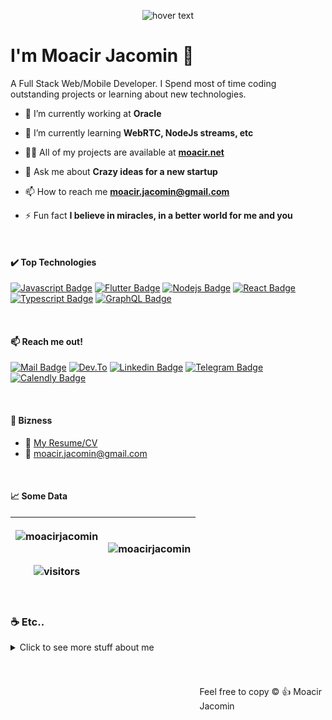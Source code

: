 
<p align="center"> <img src="https://www.moacir.net/deep.gif" title="hover text"> </p>

# I'm Moacir Jacomin :metal:

A Full Stack Web/Mobile Developer. I Spend most of time coding outstanding projects or learning about new technologies.

- 🔭 I’m currently working at **Oracle**

- 🌱 I’m currently learning **WebRTC, NodeJs streams, etc**

- 👨‍💻 All of my projects are available at **[moacir.net](https://www.moacir.net)**

- 💬 Ask me about **Crazy ideas for a new startup**

- 📫 How to reach me **moacir.jacomin@gmail.com**

- ⚡ Fun fact **I believe in miracles, in a better world for me and you**

<br />

#### :heavy_check_mark: Top Technologies
[![Javascript Badge](https://img.shields.io/badge/-Javascript-F0DB4F?style=for-the-badge&labelColor=black&logo=javascript&logoColor=F0DB4F)](#) 
[![Flutter Badge](https://img.shields.io/badge/-Flutter-007acc?style=for-the-badge&labelColor=black&logo=flutter&logoColor=007acc)](#)
[![Nodejs Badge](https://img.shields.io/badge/-Nodejs-3C873A?style=for-the-badge&labelColor=black&logo=node.js&logoColor=3C873A)](#) 
[![React Badge](https://img.shields.io/badge/-React-61DBFB?style=for-the-badge&labelColor=black&logo=react&logoColor=61DBFB)](#) 
[![Typescript Badge](https://img.shields.io/badge/-Typescript-007acc?style=for-the-badge&labelColor=black&logo=typescript&logoColor=007acc)](#) 
[![GraphQL Badge](https://img.shields.io/badge/-GraphQl-e535ab?style=for-the-badge&labelColor=black&logo=node.js&logoColor=e535ab)](#)


<br /> 

#### :mailbox: Reach me out!

[![Mail Badge](https://img.shields.io/badge/-moacir.jacomin-c0392b?style=flat&labelColor=c0392b&logo=gmail&logoColor=white)](mailto:moacir.jacomin@gmail.com)
[![Dev.To](https://img.shields.io/badge/moacirjacomin-000000?style=flat&labelColor=000000&logo=dev.to&logoColor=white&link=https://dev.to/moacirjacomin)](https://dev.to/moacirjacomin) 
[![Linkedin Badge](https://img.shields.io/badge/-moacirjacomin-0e76a8?style=flat&labelColor=0e76a8&logo=linkedin&logoColor=white)](https://www.linkedin.com/in/moacir-jacomin-865aa824/) 
[![Telegram Badge](https://img.shields.io/badge/-Telegram.Moacir-2CA5E0?style=flat&labelColor=2CA5E0&logo=telegram&logoColor=white)](https://t.me/moacirjacomin) 
[![Calendly Badge](https://img.shields.io/badge/-LetsTalk-F0DB4F?style=flat&labelColor=F0DB4F&logo=messenger&logoColor=white)](https://calendly.com/moacirjacomin/talk) 
 

<br /> 

#### :briefcase: Bizness
- :paperclip: [My Resume/CV](http://moacir.net/me/resume/)
- :email: moacir.jacomin@gmail.com

<br /> 

#### :chart_with_upwards_trend: Some Data

| <p align="left"><img align="center" src="https://github-readme-stats.vercel.app/api/top-langs/?username=moacirjacomin&layout=compact&hide=html" alt="moacirjacomin" /></p><br /> ![visitors](https://visitor-badge.glitch.me/badge?page_id=moacirjacomin)  | <p align="right"><img align="center" src="https://github-readme-stats.vercel.app/api?username=moacirjacomin&show_icons=true" alt="moacirjacomin" /></p>|
| ---         |     :---:      |   


<br /> 

### ☕ Etc.. 
<details>
<summary>
   Click to see more stuff about me
</summary>

<br >

I love sharing knowledge and putting tutorials, courses and posts together for helping other developers, and tjat's why CoderOne Youtube Channel exists!

<p align="left"><img align="center" src="https://github-readme-stats.vercel.app/api/top-langs/?username=moacirjacomin&layout=compact&hide=html" alt="moacirjacomin" /></p>

<p align="left"><img align="center" src="https://github-readme-stats.vercel.app/api?username=moacirjacomin&show_icons=true" alt="moacirjacomin" /></p>

</details>


#
<footer>
  <p style="float:right; width: 40%;"> Feel free to copy  <span class="display:inline-block; transform: rotate(180deg);">&copy;</span> 👍 Moacir Jacomin
</p>
